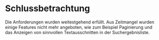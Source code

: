 # Schlussbetrachtung
Die Anforderungen wurden weitestgehend erfüllt. Aus Zeitmangel wurden einige Features nicht mehr angeboten, wie zum Beispiel Paginierung und das Anzeigen von sinnvollen Textausschnitten in der Suchergebnisliste.